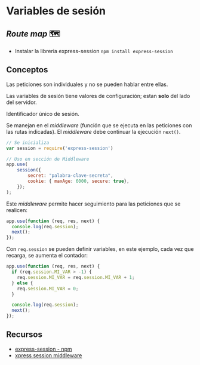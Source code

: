 # Variables de sesión

## _Route map_ 🗺

- Instalar la libreria express-session `npm install express-session`

## Conceptos

Las peticiones son individuales y no se pueden hablar entre ellas.

Las variables de sesión tiene valores de configuración; estan **solo** del lado del servidor.

Identificador único de sesión.

Se manejan en el _middleware_ (función que se ejecuta en las peticiones con las rutas indicadas). El _middleware_ debe continuar la ejecución `next()`.

```js
// Se inicializa
var session = require('express-session')

// Uso en sección de Middleware
app.use(
    session({
        secret: "palabra-clave-secreta",
        cookie: { maxAge: 6000, secure: true},
    });
);
```

Este _middleware_ permite hacer seguimiento para las peticiones que se realicen:

```js
app.use(function (req, res, next) {
  console.log(req.session);
  next();
});
```

Con `req.session` se pueden definir variables, en este ejemplo, cada vez que recarga, se aumenta el contador:

```js
app.use(function (req, res, next) {
  if (req.session.MI_VAR > -1) {
    req.session.MI_VAR = req.session.MI_VAR + 1;
  } else {
    req.session.MI_VAR = 0;
  }

  console.log(req.session);
  next();
});
```

## Recursos

- [express-session - npm](https://www.npmjs.com/package/express-session)
- [xpress session middleware](http://expressjs.com/en/resources/middleware/session.html)
